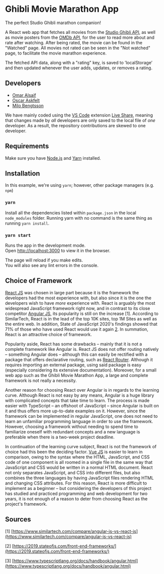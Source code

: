 # Ghibli Movie Marathon App 
The perfect Studio Ghibli marathon companion! 

A React web app that fetches all movies from the [Studio Ghibli API](https://ghibliapi.herokuapp.com/), as well as movie posters from the [OMDb API](http://www.omdbapi.com/), for the user to read more about and rate after watching. After being rated, the movie can be found in the "Watched" page. All movies not rated can be seen in the "Not watched" page, to facilitate the movie marathon experience. 

The fetched API data, along with a "rating" key, is saved to ’localStorage’ and then updated whenever the user adds, updates, or removes a rating. 

## Developers
* [Omar Alsaif](https://github.com/OmarAlsaif)
* [Oscar Askfelt](https://github.com/oscaraskfelt)
* [Milo Bengtsson](https://github.com/palladog)

We have mainly coded using the [VS Code](https://code.visualstudio.com/) extension [Live Share](https://visualstudio.microsoft.com/services/live-share/), meaning that changes made by *all* developers are only saved to the local file of *one* developer. As a result, the repository contributions are skewed to one developer.

## Requirements
Make sure you have [Node.js](https://nodejs.org/en/) and [Yarn](https://yarnpkg.com/) installed.

## Installation 
In this example, we're using `yarn`; however, other package managers (e.g. `npm`)

### `yarn`
Install all the dependencies listed within `package.json` in the local `node_modules` folder. Running yarn with no command is the same thing as running `yarn install`.

### `yarn start`
Runs the app in the development mode.<br />
Open [http://localhost:3000](http://localhost:3000) to view it in the browser.

The page will reload if you make edits.<br />
You will also see any lint errors in the console.

## Choice of Framework
[React JS](https://reactjs.org/) was chosen in large part because it is the framework the developers had the most experience with, but also since it is the one the developers wish to have *more* experience with. React is arguably the most widespread JavaScript framework right now, and in contrast to its close competitor [Angular JS](https://angular.io/), its popularity is still on the increase [1]. According to SimilarTech, React is in the lead of the top 10K sites, top 1M Sites as well as the entire web. In addition, State of JavaScript 2020's findings showed that 71% of those who have used React would use it again [2](https://2019.stateofjs.com/front-end-frameworks/). In summation, React is an attractive choice of framework.

Popularity aside, React has some drawbacks – mainly that it is not a complete framework like Angular is. React JS does not offer routing natively – something Angular does – although this can easily be rectified with a package that offers declarative routing, such as [React Router](https://reacttraining.com/react-router/). Although it requires importing an external package, using said package is easy (especially considering its extensive documentation). Moreover, for a small web app such as the Ghibli Movie Marathon App, a large and complete framework is not really a necessity.

Another reason for choosing React over Angular is in regards to the learning curve. Although React is not easy by any means, Angular is a huge library with complicated concepts that take time to learn. The process is made easier with TypeScript – an offshoot of JavaScript – since Angular is built on it and thus offers more up-to-date examples on it. However, since the framework can be implemented in regular JavaScript, one does not need to learn an unfamiliar programming language in order to use the framework. However, choosing a framework without needing to spend time to familiarize oneself with redundant concepts and a new language is preferable when there is a two-week project deadline.

In continuation of the learning curve subject, React is not the framework of choice had this been the deciding factor. [Vue JS](https://vuejs.org/) is easier to learn in comparison, owing to the syntax where the HTML, JavaScript, and CSS code of one component is all roomed in a single file in the same way that JavaScript and CSS would be written in a normal HTML document. React not only separates JavaScript, and CSS into different files, but also combines the three languages by having JavaScript files rendering HTML and changing CSS attributes. For this reason, React is more difficult to implement as a beginner – but considering the developers of this project has studied and practiced programming and web development for two years, it is not enough of a reason to deter from choosing React as the project's framework. 

## Sources
[1] [https://www.similartech.com/compare/angular-js-vs-react-js](https://www.similartech.com/compare/angular-js-vs-react-js)

[2] [https://2019.stateofjs.com/front-end-frameworks/](https://2019.stateofjs.com/front-end-frameworks/)

[3] [https://www.typescriptlang.org/docs/handbook/angular.html](https://www.typescriptlang.org/docs/handbook/angular.html)
